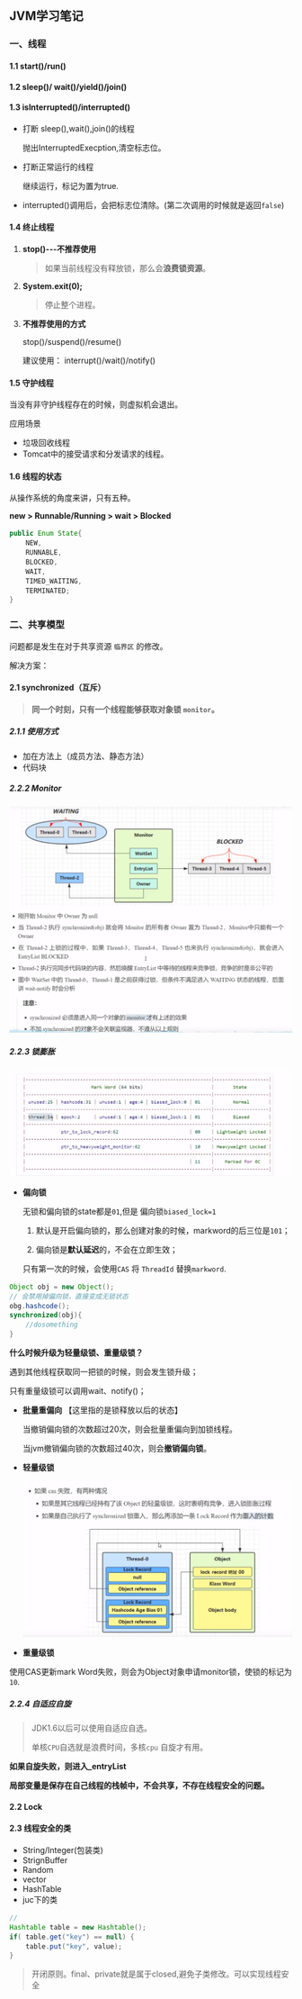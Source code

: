##  JVM学习笔记

### 一、线程

#### 1.1 start()/run()

#### 1.2 sleep()/ wait()/yield()/join()

#### 1.3 isInterrupted()/interrupted()

+ 打断 sleep(),wait(),join()的线程

  抛出InterruptedExecption,清空标志位。

+ 打断正常运行的线程

  继续运行，标记为置为true.

+ interrupted()调用后，会把标志位清除。(第二次调用的时候就是返回`false`)

#### 1.4 终止线程

1. **stop()---不推荐使用**

   > 如果当前线程没有释放锁，那么会**浪费锁资源**。

2. **System.exit(0);**

   > 停止整个进程。

3. **不推荐使用的方式**

   stop()/suspend()/resume()

   建议使用： interrupt()/wait()/notify()

#### 1.5 守护线程

当没有非守护线程存在的时候，则虚拟机会退出。

应用场景

+ 垃圾回收线程
+ Tomcat中的接受请求和分发请求的线程。

#### 1.6 线程的状态

从操作系统的角度来讲，只有五种。

**new  > Runnable/Running > wait > Blocked**

```java
public Enum State{
    NEW,
    RUNNABLE,
    BLOCKED,
    WAIT,
    TIMED_WAITING,
    TERMINATED;
}
```

### 二、共享模型

问题都是发生在对于共享资源 `临界区` 的修改。

解决方案：

#### 2.1 synchronized（互斥）

> **同一个时刻，只有一个线程能够获取对象锁 `monitor`。**

##### 2.1.1 使用方式

+ 加在方法上（成员方法、静态方法）
+ 代码块

##### 2.2.2 Monitor

![image-20200709171935531](../img/monitor.jpg)



##### 2.2.3 锁膨胀

![image-20200709205022206](../img/markword.jpg)

+ **偏向锁**

  无锁和偏向锁的state都是`01`,但是 偏向锁`biased_lock=1`

  1. 默认是开启偏向锁的，那么创建对象的时候，markword的后三位是`101`；

  2. 偏向锁是**默认延迟**的，不会在立即生效；

  只有第一次的时候，会使用`CAS` 将 `ThreadId` 替换`markword`.

```java
Object obj = new Object();
// 会禁用掉偏向锁，直接变成无锁状态
obg.hashcode(); 
synchronized(obj){
    //dosomething
}
```

**什么时候升级为轻量级锁、重量级锁？**

遇到其他线程获取同一把锁的时候，则会发生锁升级；

只有重量级锁可以调用wait、notify()；

+ **批量重偏向** 【这里指的是锁释放以后的状态】

  当撤销偏向锁的次数超过20次，则会批量重偏向到加锁线程。

  当jvm撤销偏向锁的次数超过40次，则会**撤销偏向锁**。

+ **轻量级锁**

  ![cas](../img/cas.jpg)

+ **重量级锁**

使用CAS更新mark Word失败，则会为Object对象申请monitor锁，使锁的标记为`10`.



##### 2.2.4 自适应自旋

> JDK1.6以后可以使用自适应自选。
>
> 单核`CPU`自选就是浪费时间，多核`cpu` 自旋才有用。

**如果自旋失败，则进入_entryList**

**局部变量是保存在自己线程的栈帧中，不会共享，不存在线程安全的问题。**

#### 2.2 Lock

#### 2.3 线程安全的类

+ String/Integer(包装类)
+ StrignBuffer
+ Random
+ vector
+ HashTable
+ juc下的类

```java
//
Hashtable table = new Hashtable(); 
if( table.get("key") == null) {    
    table.put("key", value); 
}
```



> 开闭原则。final、private就是属于closed,避免子类修改。可以实现线程安全